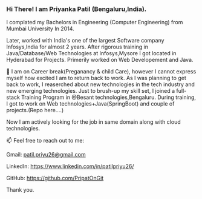 ### Hi There! I am Priyanka Patil (Bengaluru,India). 
I complated my Bachelors in Engineering (Computer Engineering) from Mumbai University In 2014.

Later, worked with India's one of the largest Software company Infosys,India for almost 2 years. After rigorous training in Java/Database/Web Technologies at Infosys,Mysore I got located in Hyderabad for Projects.
Primerily worked on Web Developement and Java.

🌱 I am on Career break(Preganancy & child Care), however I cannot express myself how excited I am to return back to work.
As I was planning to get back to work, I reaserched about new technologies in the tech industry and new emerging technologies.
Just to brush-up my skill set, I joined a full-stack Training Program in @Besant technologies,Bengaluru. During training, I got to work on Web technologies+Java(SpringBoot) and couple of projects.(Repo here....)

Now I am actively looking for the job in same domain along with cloud technologies.

📫 Feel free to reach out to me:

Gmail:    patil.priyu26@gmail.com

LinkedIn: https://www.linkedin.com/in/patilpriyu26/

GitHub:   https://github.com/PripatOnGit


Thank you.

